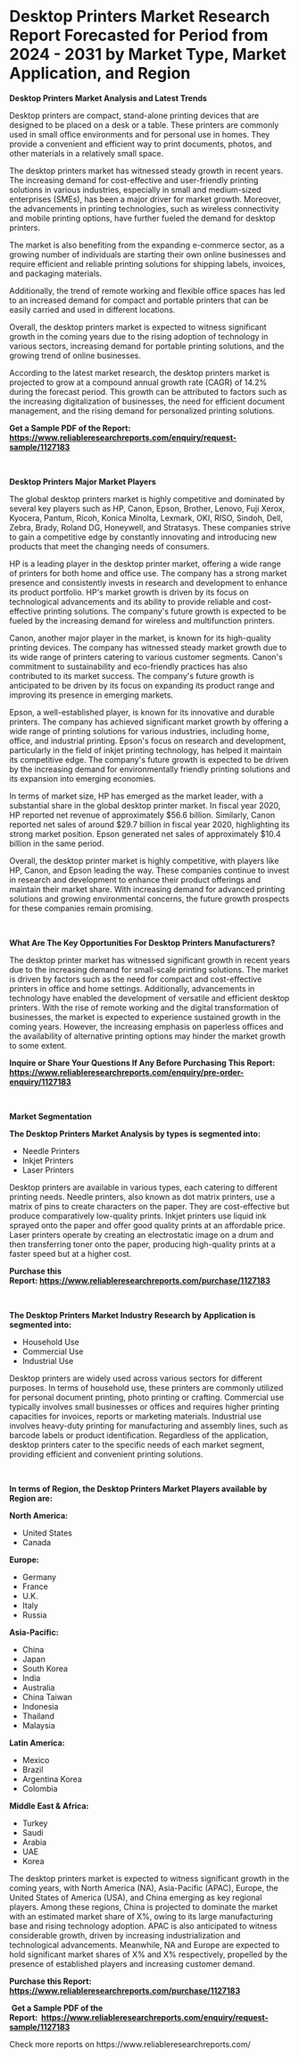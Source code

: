 <p><h1>Desktop Printers Market Research Report Forecasted for Period from 2024 -  2031 by Market Type, Market Application, and Region</h1></p><p><strong>Desktop Printers Market Analysis and Latest Trends</strong></p>
<p><p>Desktop printers are compact, stand-alone printing devices that are designed to be placed on a desk or a table. These printers are commonly used in small office environments and for personal use in homes. They provide a convenient and efficient way to print documents, photos, and other materials in a relatively small space.</p><p>The desktop printers market has witnessed steady growth in recent years. The increasing demand for cost-effective and user-friendly printing solutions in various industries, especially in small and medium-sized enterprises (SMEs), has been a major driver for market growth. Moreover, the advancements in printing technologies, such as wireless connectivity and mobile printing options, have further fueled the demand for desktop printers.</p><p>The market is also benefiting from the expanding e-commerce sector, as a growing number of individuals are starting their own online businesses and require efficient and reliable printing solutions for shipping labels, invoices, and packaging materials.</p><p>Additionally, the trend of remote working and flexible office spaces has led to an increased demand for compact and portable printers that can be easily carried and used in different locations.</p><p>Overall, the desktop printers market is expected to witness significant growth in the coming years due to the rising adoption of technology in various sectors, increasing demand for portable printing solutions, and the growing trend of online businesses.</p><p>According to the latest market research, the desktop printers market is projected to grow at a compound annual growth rate (CAGR) of 14.2% during the forecast period. This growth can be attributed to factors such as the increasing digitalization of businesses, the need for efficient document management, and the rising demand for personalized printing solutions.</p></p>
<p><strong>Get a Sample PDF of the Report:&nbsp; <a href="https://www.reliableresearchreports.com/enquiry/request-sample/1127183">https://www.reliableresearchreports.com/enquiry/request-sample/1127183</a></strong></p>
<p>&nbsp;</p>
<p><strong>Desktop Printers Major Market Players</strong></p>
<p><p>The global desktop printers market is highly competitive and dominated by several key players such as HP, Canon, Epson, Brother, Lenovo, Fuji Xerox, Kyocera, Pantum, Ricoh, Konica Minolta, Lexmark, OKI, RISO, Sindoh, Dell, Zebra, Brady, Roland DG, Honeywell, and Stratasys. These companies strive to gain a competitive edge by constantly innovating and introducing new products that meet the changing needs of consumers.</p><p>HP is a leading player in the desktop printer market, offering a wide range of printers for both home and office use. The company has a strong market presence and consistently invests in research and development to enhance its product portfolio. HP's market growth is driven by its focus on technological advancements and its ability to provide reliable and cost-effective printing solutions. The company's future growth is expected to be fueled by the increasing demand for wireless and multifunction printers.</p><p>Canon, another major player in the market, is known for its high-quality printing devices. The company has witnessed steady market growth due to its wide range of printers catering to various customer segments. Canon's commitment to sustainability and eco-friendly practices has also contributed to its market success. The company's future growth is anticipated to be driven by its focus on expanding its product range and improving its presence in emerging markets.</p><p>Epson, a well-established player, is known for its innovative and durable printers. The company has achieved significant market growth by offering a wide range of printing solutions for various industries, including home, office, and industrial printing. Epson's focus on research and development, particularly in the field of inkjet printing technology, has helped it maintain its competitive edge. The company's future growth is expected to be driven by the increasing demand for environmentally friendly printing solutions and its expansion into emerging economies.</p><p>In terms of market size, HP has emerged as the market leader, with a substantial share in the global desktop printer market. In fiscal year 2020, HP reported net revenue of approximately $56.6 billion. Similarly, Canon reported net sales of around $29.7 billion in fiscal year 2020, highlighting its strong market position. Epson generated net sales of approximately $10.4 billion in the same period.</p><p>Overall, the desktop printer market is highly competitive, with players like HP, Canon, and Epson leading the way. These companies continue to invest in research and development to enhance their product offerings and maintain their market share. With increasing demand for advanced printing solutions and growing environmental concerns, the future growth prospects for these companies remain promising.</p></p>
<p>&nbsp;</p>
<p><strong>What Are The Key Opportunities For Desktop Printers Manufacturers?</strong></p>
<p><p>The desktop printer market has witnessed significant growth in recent years due to the increasing demand for small-scale printing solutions. The market is driven by factors such as the need for compact and cost-effective printers in office and home settings. Additionally, advancements in technology have enabled the development of versatile and efficient desktop printers. With the rise of remote working and the digital transformation of businesses, the market is expected to experience sustained growth in the coming years. However, the increasing emphasis on paperless offices and the availability of alternative printing options may hinder the market growth to some extent.</p></p>
<p><strong>Inquire or Share Your Questions If Any Before Purchasing This Report: <a href="https://www.reliableresearchreports.com/enquiry/pre-order-enquiry/1127183">https://www.reliableresearchreports.com/enquiry/pre-order-enquiry/1127183</a></strong></p>
<p>&nbsp;</p>
<p><strong>Market Segmentation</strong></p>
<p><strong>The Desktop Printers Market Analysis by types is segmented into:</strong></p>
<p><ul><li>Needle Printers</li><li>Inkjet Printers</li><li>Laser Printers</li></ul></p>
<p><p>Desktop printers are available in various types, each catering to different printing needs. Needle printers, also known as dot matrix printers, use a matrix of pins to create characters on the paper. They are cost-effective but produce comparatively low-quality prints. Inkjet printers use liquid ink sprayed onto the paper and offer good quality prints at an affordable price. Laser printers operate by creating an electrostatic image on a drum and then transferring toner onto the paper, producing high-quality prints at a faster speed but at a higher cost.</p></p>
<p><strong>Purchase this Report:&nbsp;<a href="https://www.reliableresearchreports.com/purchase/1127183">https://www.reliableresearchreports.com/purchase/1127183</a></strong></p>
<p>&nbsp;</p>
<p><strong>The Desktop Printers Market Industry Research by Application is segmented into:</strong></p>
<p><ul><li>Household Use</li><li>Commercial Use</li><li>Industrial Use</li></ul></p>
<p><p>Desktop printers are widely used across various sectors for different purposes. In terms of household use, these printers are commonly utilized for personal document printing, photo printing or crafting. Commercial use typically involves small businesses or offices and requires higher printing capacities for invoices, reports or marketing materials. Industrial use involves heavy-duty printing for manufacturing and assembly lines, such as barcode labels or product identification. Regardless of the application, desktop printers cater to the specific needs of each market segment, providing efficient and convenient printing solutions.</p></p>
<p>&nbsp;</p>
<p><strong>In terms of Region, the Desktop Printers Market Players available by Region are:</strong></p>
<p>
    <p> <strong> North America: </strong>
        <ul>
            <li>United States</li>
            <li>Canada</li>
        </ul>
        </p> 
    <p> <strong> Europe: </strong>
        <ul>
            <li>Germany</li>
            <li>France</li>
            <li>U.K.</li>
            <li>Italy</li>
            <li>Russia</li>
        </ul>
        </p> 
    <p> <strong> Asia-Pacific: </strong>
        <ul>
            <li>China</li>
            <li>Japan</li>
            <li>South Korea</li>
            <li>India</li>
            <li>Australia</li>
            <li>China Taiwan</li>
            <li>Indonesia</li>
            <li>Thailand</li>
            <li>Malaysia</li>
        </ul>
        </p> 
    <p> <strong> Latin America: </strong>
        <ul>
            <li>Mexico</li>
            <li>Brazil</li>
            <li>Argentina Korea</li>
            <li>Colombia</li>
        </ul>
        </p> 
    <p> <strong> Middle East & Africa: </strong>
        <ul>
            <li>Turkey</li>
            <li>Saudi</li>
            <li>Arabia</li>
            <li>UAE</li>
            <li>Korea</li>
        </ul>
    </p>
    </p>
<p><p>The desktop printers market is expected to witness significant growth in the coming years, with North America (NA), Asia-Pacific (APAC), Europe, the United States of America (USA), and China emerging as key regional players. Among these regions, China is projected to dominate the market with an estimated market share of X%, owing to its large manufacturing base and rising technology adoption. APAC is also anticipated to witness considerable growth, driven by increasing industrialization and technological advancements. Meanwhile, NA and Europe are expected to hold significant market shares of X% and X% respectively, propelled by the presence of established players and increasing customer demand.</p></p>
<p><strong>Purchase this Report: <a href="https://www.reliableresearchreports.com/purchase/1127183">https://www.reliableresearchreports.com/purchase/1127183</a></strong></p>
<p>&nbsp;<strong>Get a Sample PDF of the Report:&nbsp;&nbsp;<a href="https://www.reliableresearchreports.com/enquiry/request-sample/1127183">https://www.reliableresearchreports.com/enquiry/request-sample/1127183</a></strong></p>
<p><strong></strong></p>
<p>Check more reports on https://www.reliableresearchreports.com/</p>